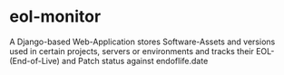 # eol-monitor
A Django-based Web-Application stores Software-Assets and versions used in certain projects, servers or environments and tracks their EOL- (End-of-Live) and Patch status against endoflife.date
